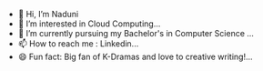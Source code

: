 - 👋 Hi, I’m Naduni
- 👀 I’m interested in Cloud Computing...
- 🌱 I’m currently pursuing my Bachelor's in Computer Science ...
- 📫 How to reach me : Linkedin...
- 😄 Fun fact: Big fan of K-Dramas and love to creative writing!...

<!---
087ns/087ns is a ✨ special ✨ repository because its `README.md` (this file) appears on your GitHub profile.
You can click the Preview link to take a look at your changes.
--->
